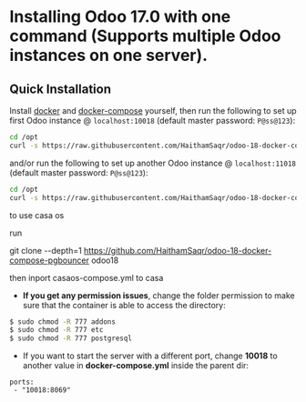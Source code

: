 # Installing Odoo 17.0 with one command (Supports multiple Odoo instances on one server).

## Quick Installation

Install [docker](https://docs.docker.com/get-docker/) and [docker-compose](https://docs.docker.com/compose/install/) yourself, then run the following to set up first Odoo instance @ `localhost:10018` (default master password: `P@ss@123`):

``` bash
cd /opt
curl -s https://raw.githubusercontent.com/HaithamSaqr/odoo-18-docker-compose-pgbouncer/master/run.sh | sudo bash -s odoo18 10018 20018
```
and/or run the following to set up another Odoo instance @ `localhost:11018` (default master password: `P@ss@123`):

``` bash
cd /opt
curl -s https://raw.githubusercontent.com/HaithamSaqr/odoo-18-docker-compose-pgbouncer/master/run.sh | sudo bash -s odoo18 11018 21018
```

 to use casa os 

run 

git clone --depth=1 https://github.com/HaithamSaqr/odoo-18-docker-compose-pgbouncer odoo18

then inport   casaos-compose.yml  to casa

 

- **If you get any permission issues**, change the folder permission to make sure that the container is able to access the directory:

``` sh
$ sudo chmod -R 777 addons
$ sudo chmod -R 777 etc
$ sudo chmod -R 777 postgresql
```

- If you want to start the server with a different port, change **10018** to another value in **docker-compose.yml** inside the parent dir:

```
ports:
 - "10018:8069"
```
 
